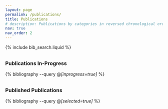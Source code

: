 ```yaml
---
layout: page
permalink: /publications/
title: Publications
# description: Publications by categories in reversed chronological order.
nav: true
nav_order: 2
---
```


<!-- _pages/publications.md -->

<!-- Bibsearch Feature -->

{% include bib_search.liquid %}

<div class="publications">

<h3 style="margin-top: 2em;">Publications In-Progress</h3>

{% bibliography --query @*[inprogress=true]* %}

<h3 style="margin-top: 2em;">Published Publications</h3>

{% bibliography --query @*[selected=true]* %}

</div>

